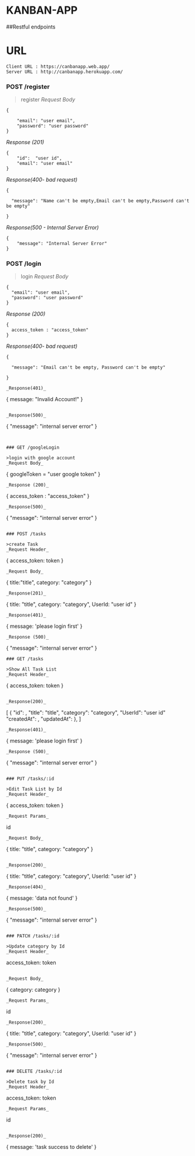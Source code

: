 # KANBAN-APP

##Restful endpoints
<!-- --- -->
# URL
```
Client URL : https://canbanapp.web.app/
Server URL : http://canbanapp.herokuapp.com/
```

### POST /register

>register
_Request Body_
```
{

    "email": "user email",
    "password": "user password"
}
```
_Response (201)_
```
{
    "id":  "user id",
    "email": "user email"
}
```

_Response(400- bad request)_
```
{

  "message": "Name can't be empty,Email can't be empty,Password can't be empty"

}
```

_Response(500 - Internal Server Error)_
```
{
    "message": "Internal Server Error"
}
```


### POST /login

>login
_Request Body_
```
{
  "email": "user email",
  "password": "user password" 
}
```
_Response (200)_
```
{
  access_token : "access_token"
}
```
_Response(400- bad request)_
```
{

  "message": "Email can't be empty, Password can't be empty"

}

_Response(401)_
```
{
    message: "Invalid Account!"
}
```

_Response(500)_
```
{
    "message": "internal server error"
}
```


### GET /googleLogin

>login with google account
_Request Body_
```
{
  googleToken = "user google token"
}
```
_Response (200)_
```
{
  access_token : "access_token"
}
```
_Response(500)_
```
{
    "message": "internal server error"
}
```

### POST /tasks

>create Task
_Request Header_
```
{
  access_token: token
}
```
_Request Body_
```
{
    title:"title",
    category: "category"
}
```
_Response(201)_
```
{
  title: "title",
  category: "category",
  UserId: "user id"
}
```
_Response(401)_
```
{
  message: 'please login first'
}
```
_Response (500)_
```
{
  "message": "internal server error"
}
```
### GET /tasks

>Show All Task List
_Request Header_
```
{
  access_token: token
}
```

_Response(200)_
```
[
     {
        "id": ,
        "title": "title",
        "category": "category",
        "UserId": "user id"
        "createdAt": ,
        "updatedAt": 
    },
]
```
_Response(401)_
```
{
  message: 'please login first'
}
```
_Response (500)_
```
{
  "message": "internal server error"
}
```

### PUT /tasks/:id

>Edit Task List by Id
_Request Header_
```
{
  access_token: token
}
```
_Request Params_
```
  id
```
_Request Body_
```
{
  title: "title",
  category: "category"
}
```

_Response(200)_
```
{
  title: "title",
  category: "category",
  UserId: "user id"
}
```
_Response(404)_
```
{
   message: 'data not found'
}
```
_Response(500)_
```
{
  "message": "internal server error"
}
```

### PATCH /tasks/:id

>Update category by Id
_Request Header_
```
 access_token: token
```

_Request Body_
```
{
    category: category
}
```
_Request Params_
```
  id
```
_Response(200)_
```
{
  title: "title",
  category: "category",
  UserId: "user id"
}

```
_Response(500)_
```
{
  "message": "internal server error"
}
```

### DELETE /tasks/:id

>Delete task by Id
_Request Header_
```
 access_token: token
```
_Request Params_
```
  id
```

_Response(200)_
```
{
  message: 'task success to delete'
}
```